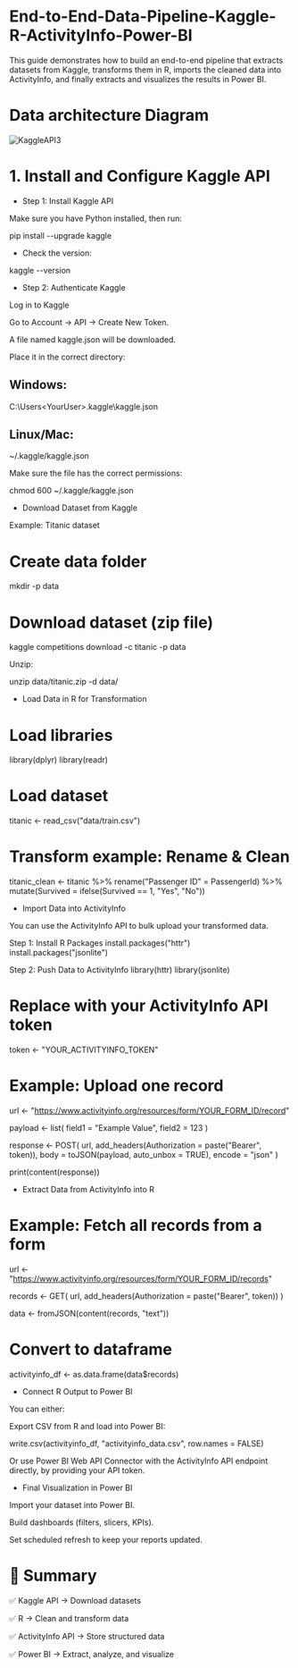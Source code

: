# End-to-End-Data-Pipeline-Kaggle-R-ActivityInfo-Power-BI
This guide demonstrates how to build an end-to-end pipeline that extracts datasets from Kaggle, transforms them in R, imports the cleaned data into ActivityInfo, and finally extracts and visualizes the results in Power BI.

# Data architecture Diagram
![KaggleAPI3](https://github.com/user-attachments/assets/7b27be49-db7c-40eb-b9ed-5fee57ef579b)

# 1. Install and Configure Kaggle API
- Step 1: Install Kaggle API

Make sure you have Python installed, then run:

pip install --upgrade kaggle


- Check the version:

kaggle --version

- Step 2: Authenticate Kaggle

Log in to Kaggle


Go to Account → API → Create New Token.

A file named kaggle.json will be downloaded.

Place it in the correct directory:

## Windows:

C:\Users\<YourUser>\.kaggle\kaggle.json


## Linux/Mac:

~/.kaggle/kaggle.json


Make sure the file has the correct permissions:

chmod 600 ~/.kaggle/kaggle.json

- Download Dataset from Kaggle

Example: Titanic dataset

# Create data folder
mkdir -p data

# Download dataset (zip file)
kaggle competitions download -c titanic -p data


Unzip:

unzip data/titanic.zip -d data/

- Load Data in R for Transformation
# Load libraries
library(dplyr)
library(readr)

# Load dataset
titanic <- read_csv("data/train.csv")

# Transform example: Rename & Clean
titanic_clean <- titanic %>%
  rename("Passenger ID" = PassengerId) %>%
  mutate(Survived = ifelse(Survived == 1, "Yes", "No"))

- Import Data into ActivityInfo

You can use the ActivityInfo API to bulk upload your transformed data.

Step 1: Install R Packages
install.packages("httr")
install.packages("jsonlite")

Step 2: Push Data to ActivityInfo
library(httr)
library(jsonlite)

# Replace with your ActivityInfo API token
token <- "YOUR_ACTIVITYINFO_TOKEN"

# Example: Upload one record
url <- "https://www.activityinfo.org/resources/form/YOUR_FORM_ID/record"

payload <- list(
  field1 = "Example Value",
  field2 = 123
)

response <- POST(
  url,
  add_headers(Authorization = paste("Bearer", token)),
  body = toJSON(payload, auto_unbox = TRUE),
  encode = "json"
)

print(content(response))

- Extract Data from ActivityInfo into R
# Example: Fetch all records from a form
url <- "https://www.activityinfo.org/resources/form/YOUR_FORM_ID/records"

records <- GET(
  url,
  add_headers(Authorization = paste("Bearer", token))
)

data <- fromJSON(content(records, "text"))

# Convert to dataframe
activityinfo_df <- as.data.frame(data$records)

- Connect R Output to Power BI

You can either:

Export CSV from R and load into Power BI:

write.csv(activityinfo_df, "activityinfo_data.csv", row.names = FALSE)


Or use Power BI Web API Connector with the ActivityInfo API endpoint directly, by providing your API token.

- Final Visualization in Power BI

Import your dataset into Power BI.

Build dashboards (filters, slicers, KPIs).

Set scheduled refresh to keep your reports updated.

# 📌 Summary

✅ Kaggle API → Download datasets

✅ R → Clean and transform data

✅ ActivityInfo API → Store structured data

✅ Power BI → Extract, analyze, and visualize
